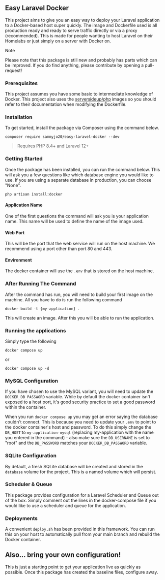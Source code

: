 ## Easy Laravel Docker
This project aims to give you an easy way to deploy your Laravel application to a Docker-based host super quickly. The image and Dockerfile used is all production ready and ready to serve traffic directly or via a proxy (recommended). This is made for people wanting to host Laravel on their Homelabs or just simply on a server with Docker on.

> [!NOTE]
> Please note that this package is still new and probably has parts which can be improved. If you do find anything, please contribute by opening a pull-request!

### Prerequisites
This project assumes you have some basic to intermediate knowledge of Docker. This project also uses the [serversideup/php](https://serversideup.net/open-source/docker-php/) images so you should refer to their documentation when modifying the Dockerfile.

### Installation
To get started, install the package via Composer using the command below.

```
composer require sammyjo20/easy-laravel-docker --dev
```
> Requires PHP 8.4+ and Laravel 12+

### Getting Started
Once the package has been installed, you can run the command below. This will ask you a few questions like which database engine you would like to use. If you are using a separate database in production, you can choose "None".

```
php artisan install:docker
```

####  Application Name
One of the first questions the command will ask you is your application name. This name will be used to define the name of the image used.

#### Web Port
This will be the port that the web service will run on the host machine. We recommend using a port other than port 80 and 443.

#### Environment
The docker container will use the `.env` that is stored on the host machine.

### After Running The Command
After the command has run, you will need to build your first image on the machine. All you have to do is run the following command

```
docker build -t {my-application} .
```

This will create an image. After this you will be able to run the application.

### Running the applications
Simply type the following

```
docker compose up
```
or
```
docker compose up -d
```

### MySQL Configuration
If you have chosen to use the MySQL variant, you will need to update the `DOCKER_DB_PASSWORD` variable. While by default the docker container isn't exposed
to a host port, it's good security practice to set a good password within the container.

When you run `docker compose up` you may get an error saying the database couldn't connect. This is because you need to update your `.env` to point to the docker
container's host and password. To do this simply change the `DB_HOST` to `my-application-mysql` (replacing my-application with the name you entered in the command) - also
make sure the `DB_USERNAME` is set to "root" and the `DB_PASSWORD` matches your `DOCKER_DB_PASSWORD` variable.

### SQLite Configuration
By default, a fresh SQLite database will be created and stored in the `database` volume for the project. This is a named volume which will persist. 

### Scheduler & Queue
This package provides configuration for a Laravel Scheduler and Queue out of the box. Simply comment out the lines in the docker-compose file if you would like to use a scheduler and queue for the application.

### Deployments
A convenient `deploy.sh` has been provided in this framework. You can run this on your host to automatically pull from your main branch and rebuild the Docker container.

## Also... bring your own configuration!

This is just a starting point to get your application live as quickly as possible. Once this package has created the baseline files, configure away.
